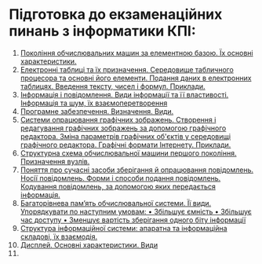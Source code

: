 # Підготовка до екзаменаційних пинань з інформатики КПІ:

1. [Покоління обчислювальних машин за елементною базою. Їх основні характеристики.](./01.md)
2. [Електронні таблиці та їх призначення. Середовище табличного процесора та основні його елементи. Подання даних в електронних таблицях. Введення тексту, чисел і формул. Приклади.](./02.md)
3. [Інформація і повідомлення. Види інформації та її властивості. Інформація та шум, їх
взаємоперетворення](./03.md)
4. [Програмне забезпечення. Визначення. Види.](./04.md)
5. [Системи опрацювання графічних зображень. Створення і редагування графічних зображень за
допомогою графічного редактора. Зміна параметрів графічних об'єктів у середовищі графічного
редактора. Графічні формати Інтернету. Приклади.](./05.md)
6. [Структурна схема обчислювальної машини першого покоління. Призначення вузлів.](./06.md)
7. [Поняття про сучасні засоби зберігання й опрацювання повідомлень. Носії повідомлень.
Форми і способи подання повідомлень. Кодування повідомлень, за допомогою яких
передається інформація.](./07.md)
8. [Багаторівнева пам’ять обчислювальної системи. Її види. Упорядкувати по наступним
умовам:
• Збільшує ємність
• Збільшує час доступу
• Зменшує вартість зберігання одного біту інформації](./08.md)
9. [Структура інформаційної системи: апаратна та інформаційна складові, їх взаємодія.](./09.md)
10.  [Дисплей. Основні характеристики. Види](./10.md)
11. [](./11.md)
